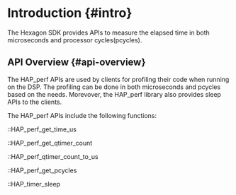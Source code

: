 # Introduction {#intro}

The Hexagon SDK provides APIs to measure the elapsed time in both microseconds
and processor cycles(pcycles).

## API Overview {#api-overview}

The HAP_perf APIs are used by clients for profiling their code when running on the DSP. The profiling
can be done in both microseconds and pcycles based on the needs. Morevover, the HAP_perf library
also provides sleep APIs to the clients.

The HAP_perf APIs include the following functions:

::HAP_perf_get_time_us

::HAP_perf_get_qtimer_count

::HAP_perf_qtimer_count_to_us

::HAP_perf_get_pcycles

::HAP_timer_sleep
